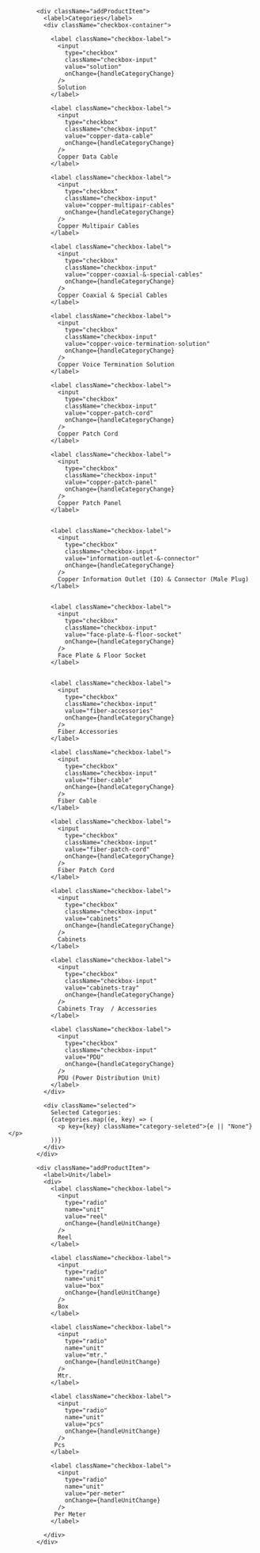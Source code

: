             <div className="addProductItem">
              <label>Categories</label>
              <div className="checkbox-container">

                <label className="checkbox-label">
                  <input
                    type="checkbox"
                    className="checkbox-input"
                    value="solution"
                    onChange={handleCategoryChange}
                  />
                  Solution
                </label>

                <label className="checkbox-label">
                  <input
                    type="checkbox"
                    className="checkbox-input"
                    value="copper-data-cable"
                    onChange={handleCategoryChange}
                  />
                  Copper Data Cable
                </label>

                <label className="checkbox-label">
                  <input
                    type="checkbox"
                    className="checkbox-input"
                    value="copper-multipair-cables"
                    onChange={handleCategoryChange}
                  />
                  Copper Multipair Cables
                </label>

                <label className="checkbox-label">
                  <input
                    type="checkbox"
                    className="checkbox-input"
                    value="copper-coaxial-&-special-cables"
                    onChange={handleCategoryChange}
                  />
                  Copper Coaxial & Special Cables
                </label>

                <label className="checkbox-label">
                  <input
                    type="checkbox"
                    className="checkbox-input"
                    value="copper-voice-termination-solution"
                    onChange={handleCategoryChange}
                  />
                  Copper Voice Termination Solution
                </label>

                <label className="checkbox-label">
                  <input
                    type="checkbox"
                    className="checkbox-input"
                    value="copper-patch-cord"
                    onChange={handleCategoryChange}
                  />
                  Copper Patch Cord
                </label>

                <label className="checkbox-label">
                  <input
                    type="checkbox"
                    className="checkbox-input"
                    value="copper-patch-panel"
                    onChange={handleCategoryChange}
                  />
                  Copper Patch Panel
                </label>


                <label className="checkbox-label">
                  <input
                    type="checkbox"
                    className="checkbox-input"
                    value="information-outlet-&-connector"
                    onChange={handleCategoryChange}
                  />
                  Copper Information Outlet (IO) & Connector (Male Plug)
                </label>


                <label className="checkbox-label">
                  <input
                    type="checkbox"
                    className="checkbox-input"
                    value="face-plate-&-floor-socket"
                    onChange={handleCategoryChange}
                  />
                  Face Plate & Floor Socket
                </label>


                <label className="checkbox-label">
                  <input
                    type="checkbox"
                    className="checkbox-input"
                    value="fiber-accessories"
                    onChange={handleCategoryChange}
                  />
                  Fiber Accessories
                </label>

                <label className="checkbox-label">
                  <input
                    type="checkbox"
                    className="checkbox-input"
                    value="fiber-cable"
                    onChange={handleCategoryChange}
                  />
                  Fiber Cable
                </label>

                <label className="checkbox-label">
                  <input
                    type="checkbox"
                    className="checkbox-input"
                    value="fiber-patch-cord"
                    onChange={handleCategoryChange}
                  />
                  Fiber Patch Cord
                </label>

                <label className="checkbox-label">
                  <input
                    type="checkbox"
                    className="checkbox-input"
                    value="cabinets"
                    onChange={handleCategoryChange}
                  />
                  Cabinets
                </label>

                <label className="checkbox-label">
                  <input
                    type="checkbox"
                    className="checkbox-input"
                    value="cabinets-tray"
                    onChange={handleCategoryChange}
                  />
                  Cabinets Tray  / Accessories
                </label>

                <label className="checkbox-label">
                  <input
                    type="checkbox"
                    className="checkbox-input"
                    value="PDU"
                    onChange={handleCategoryChange}
                  />
                  PDU (Power Distribution Unit)
                </label>
              </div>

              <div className="selected">
                Selected Categories:
                {categories.map((e, key) => (
                  <p key={key} className="category-seleted">{e || "None"}</p>
                ))}
              </div>
            </div>

            <div className="addProductItem">
              <label>Unit</label>
              <div>
                <label className="checkbox-label">
                  <input
                    type="radio"
                    name="unit"
                    value="reel"
                    onChange={handleUnitChange}
                  />
                  Reel
                </label>

                <label className="checkbox-label">
                  <input
                    type="radio"
                    name="unit"
                    value="box"
                    onChange={handleUnitChange}
                  />
                  Box
                </label>

                <label className="checkbox-label">
                  <input
                    type="radio"
                    name="unit"
                    value="mtr."
                    onChange={handleUnitChange}
                  />
                  Mtr.
                </label>

                <label className="checkbox-label">
                  <input
                    type="radio"
                    name="unit"
                    value="pcs"
                    onChange={handleUnitChange}
                  />
                 Pcs
                </label>

                <label className="checkbox-label">
                  <input
                    type="radio"
                    name="unit"
                    value="per-meter"
                    onChange={handleUnitChange}
                  />
                 Per Meter
                </label>

              </div>
            </div>